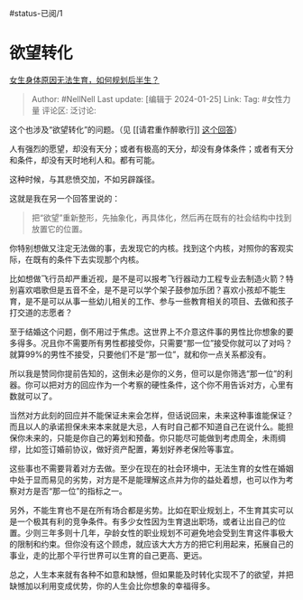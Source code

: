 #status-已阅/1 

# 欲望转化

[女生身体原因无法生育，如何规划后半生？](https://www.zhihu.com/question/596747898/answer/3375258965)

> Author: #NellNell
> Last update: [编辑于 2024-01-25]
> Link:
> Tag: #女性力量 
> 评论区:
> 泛讨论:

这个也涉及“欲望转化”的问题。（见 [[请君重作醉歌行]] [这个回答](https://www.zhihu.com/question/640359835/answer/3371680901?utm_psn=1733773074007322625)）

人有强烈的愿望，却没有天分；或者有极高的天分，却没有身体条件；或者有天分和条件，却没有天时地利人和。都有可能。

这种时候，与其悲愤交加，不如另辟蹊径。

这就是我在另一个回答里说的：

> 把“欲望”重新整形，先抽象化，再具体化，然后再在既有的社会结构中找到放置它的位置。

你特别想做又注定无法做的事，去发现它的内核。找到这个内核，对照你的客观实际，在既有的条件下去实现那个内核。

比如想做飞行员却严重近视，是不是可以报考飞行器动力工程专业去制造火箭？特别喜欢唱歌但是五音不全，是不是可以学个架子鼓参加乐团？喜欢小孩却不能生育，是不是可以从事一些幼儿相关的工作、参与一些教育相关的项目、去做和孩子打交道的志愿者？

至于结婚这个问题，倒不用过于焦虑。这世界上不介意这件事的男性比你想象的要多得多。况且你不需要所有男性都接受你，只需要“那一位”接受你就可以了对吗？就算99%的男性不接受，只要他们不是“那一位”，就和你一点关系都没有。

所以我是赞同你提前告知的，这倒未必是你的义务，但可以是你筛选“那一位”的利器。你可以把对方的回应作为一个考察的硬性条件，这个你不用告诉对方，心里有数就可以了。

当然对方此刻的回应并不能保证未来会怎样，但话说回来，未来这种事谁能保证？而且以人的承诺担保未来本来就是大忌，人有时自己都不知道自己在说什么。能担保你未来的，只能是你自己的筹划和预备。你只能尽可能做到考虑周全，未雨绸缪，比如签订婚前协议，做好资产配置，筹划好养老保险等事宜。

这些事也不需要背着对方去做。至少在现在的社会环境中，无法生育的女性在婚姻中处于显而易见的劣势，对方是不是能理解这点并为你的益处着想，也可以作为考察对方是否“那一位”的指标之一。

另外，不能生育也不是在所有场合都是劣势。比如在职业规划上，不生育其实可以是一个极其有利的竞争条件。有多少女性因为生育退出职场，或者让出自己的位置。少则三年多则十几年，孕龄女性的职业规划不可避免地会受到生育这件事极大的限制和约束。但你没有这个顾虑，就应该大大方方的把它利用起来，拓展自己的事业，走的比那个平行世界可以生育的自己更高、更远。

总之，人生本来就有各种不如意和缺憾，但如果能及时转化实现不了的欲望，并把缺憾加以利用变成优势，你的人生会比你想象的幸福得多。
